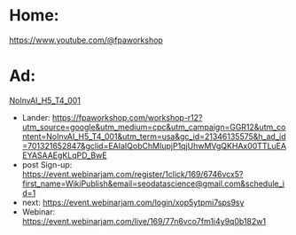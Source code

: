 # Home:
https://www.youtube.com/@fpaworkshop

# Ad:
[NoInvAI_H5_T4_001](https://youtu.be/vJ1pP8OreuA)
- Lander: https://fpaworkshop.com/workshop-r12?utm_source=google&utm_medium=cpc&utm_campaign=GGR12&utm_content=NoInvAI_H5_T4_001&utm_term=usa&gc_id=21346135575&h_ad_id=701321652847&gclid=EAIaIQobChMIupjP1qjUhwMVgQKHAx00TTLuEAEYASAAEgKLqPD_BwE
- post Sign-up: https://event.webinarjam.com/register/1click/169/6746vcx5?first_name=WikiPublish&email=seodatascience@gmail.com&schedule_id=1
- next: https://event.webinarjam.com/login/xop5ytpmi7sps9sy
- Webinar: https://event.webinarjam.com/live/169/77n6vco7fm1i4y9q0b182w1
